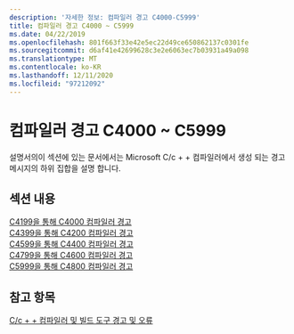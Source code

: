 ```yaml
---
description: '자세한 정보: 컴파일러 경고 C4000-C5999'
title: 컴파일러 경고 C4000 ~ C5999
ms.date: 04/22/2019
ms.openlocfilehash: 801f663f33e42e5ec22d49ce650862137c0301fe
ms.sourcegitcommit: d6af41e42699628c3e2e6063ec7b03931a49a098
ms.translationtype: MT
ms.contentlocale: ko-KR
ms.lasthandoff: 12/11/2020
ms.locfileid: "97212092"
---
```

# <a name="compiler-warnings-c4000---c5999"></a>컴파일러 경고 C4000 ~ C5999

설명서의이 섹션에 있는 문서에서는 Microsoft C/c + + 컴파일러에서 생성 되는 경고 메시지의 하위 집합을 설명 합니다.

## <a name="in-this-section"></a>섹션 내용

[C4199을 통해 C4000 컴파일러 경고](../compiler-warnings/compiler-warnings-c4000-through-c4199.md) \
[C4399을 통해 C4200 컴파일러 경고](../compiler-warnings/compiler-warnings-c4200-through-c4399.md) \
[C4599을 통해 C4400 컴파일러 경고](../compiler-warnings/compiler-warnings-c4400-through-c4599.md) \
[C4799을 통해 C4600 컴파일러 경고](../compiler-warnings/compiler-warnings-c4600-through-c4799.md) \
[C5999을 통해 C4800 컴파일러 경고](../compiler-warnings/compiler-warnings-c4800-through-c4999.md)

## <a name="see-also"></a>참고 항목

[C/c + + 컴파일러 및 빌드 도구 경고 및 오류](../compiler-errors-1/c-cpp-build-errors.md)

